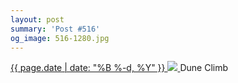 ```yaml
---
layout: post
summary: 'Post #516'
og_image: 516-1280.jpg
---
```


<p>
 <time>
  <a href="/516">
   {{ page.date | date: "%B %-d, %Y" }}
  </a>
 </time>
 <a href="/516">
  <img sizes="(min-width: 700px) 50vw, calc(100vw - 2rem)" src="{{ site.assets_url }}/516-640.jpg" srcset="{{ site.assets_url }}/516-320.jpg 320w, {{ site.assets_url }}/516-640.jpg 640w, {{ site.assets_url }}/516-960.jpg 960w, {{ site.assets_url }}/516-1280.jpg 1280w"/>
 </a>
 <span>
  Dune Climb
 </span>
</p>
